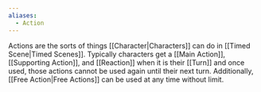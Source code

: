 ```yaml
---
aliases:
  - Action
---
```

Actions are the sorts of things [[Character|Characters]] can do in [[Timed Scene|Timed Scenes]]. Typically characters get a [[Main Action]], [[Supporting Action]], and [[Reaction]] when it is their [[Turn]] and once used, those actions cannot be used again until their next turn. Additionally, [[Free Action|Free Actions]] can be used at any time without limit.
